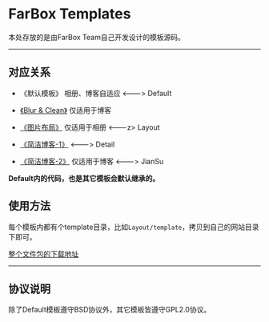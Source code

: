 # FarBox Templates

本处存放的是由FarBox Team自己开发设计的模板源码。

- - - - - - - - - - - - - - - - - - - - - -


## 对应关系

-   《默认模板》 相册、博客自适应  <---> Default

-   [《Blur & Clean》](http://blur.farbox.com) 仅适用于博客

-   [《图片布局》](http://layout.farbox.com) 仅适用于相册  <---z> Layout

-   [《简洁博客-1》](http://detail.farbox.com) <--->   Detail

-   [《简洁博客-2》](http://jiansu.farbox.com) 仅适用于博客  <---> JianSu

**Default内的代码，也是其它模板会默认继承的。**

## 使用方法

每个模板内都有个template目录，比如`Layout/template`，拷贝到自己的网站目录下即可。

[整个文件包的下载地址](https://github.com/hepochen/farbox-templates/archive/master.zip)

- - - - - - - - - - - - - - - - - - - - - -

## 协议说明

除了Default模板遵守BSD协议外，其它模板皆遵守GPL2.0协议。